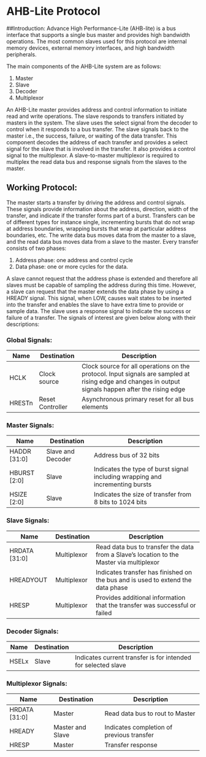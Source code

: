 # AHB-Lite Protocol

##Introduction:
Advance High Performance-Lite (AHB-lite) is a bus interface that supports a single bus master
and provides high bandwidth operations. The most common slaves used for this protocol are 
internal memory devices, external memory interfaces, and high bandwidth peripherals.


The main components of the AHB-Lite system are as follows:
1) Master
2) Slave
3) Decoder
4) Multiplexor

An AHB-Lite master provides address and control information to initiate read and write operations. The slave responds to transfers initiated by masters in the system. The slave uses the select signal from the decoder to control when it responds to a bus transfer. The slave signals back to the master i.e., the success, failure, or waiting of the data transfer. This component decodes the address of each transfer and provides a select signal for the slave that is involved in the transfer. It also provides a control signal to the multiplexor. A slave-to-master multiplexor is required to multiplex the read data bus and response signals from the slaves to the master.

## Working Protocol:
The master starts a transfer by driving the address and control signals. These signals
provide information about the address, direction, width of the transfer, and indicate if
the transfer forms part of a burst. Transfers can be of different types for instance single, incrementing bursts that do not wrap at address boundaries, wrapping bursts that wrap at particular address boundaries, etc. The write data bus moves data from the master to a slave, and the read data bus moves data from a slave to the master.
Every transfer consists of two phases:
1) Address phase: one address and control cycle
2) Data phase: one or more cycles for the data.

A slave cannot request that the address phase is extended and therefore all slaves must be capable of sampling the address during this time. However, a slave can request that the master extends the data phase by using a HREADY signal. This signal, when LOW, causes wait states to be inserted into the transfer and enables the slave to have extra time to provide or sample data. The slave uses a response signal to indicate the success or failure of a transfer. The signals of interest are given below along with their descriptions:

### Global Signals:

| Name          | Destination             | Description                                                                                                                                                   |
|---------------|-------------------------|---------------------------------------------------------------------------------------------------------------------------------------------------------------|
|     HCLK      |     Clock source        |     Clock source for all operations on the protocol. Input signals are sampled at rising edge and changes in output signals happen   after the rising edge    |
|     HRESTn    |     Reset Controller    |     Asynchronous primary reset for all bus elements                                                                                                           |


### Master Signals: 

| Name                | Destination               | Description                                                                             |
|---------------------|---------------------------|-----------------------------------------------------------------------------------------|
|     HADDR [31:0]    |     Slave and Decoder     |     Address bus of 32 bits                                                              |
|     HBURST [2:0]    |     Slave                 |     Indicates the type of burst signal including   wrapping and incrementing bursts     |
|     HSIZE [2:0]     |     Slave                 |     Indicates the size of transfer from 8 bits to 1024   bits                           |


### Slave Signals: 

| Name                 | Destination         | Description                                                                                       | 
|----------------------|---------------------|---------------------------------------------------------------------------------------------------|
|     HRDATA [31:0]    |     Multiplexor     |     Read data bus to transfer the data from a Slave’s   location to the Master via multiplexor    |   
|     HREADYOUT        |     Multiplexor     |     Indicates transfer has finished on the bus and is   used to extend the data phase             |  
|     HRESP            |     Multiplexor     |     Provides additional information that the transfer   was successful or failed                  |


### Decoder Signals: 

| Name                                                              | Destination  | Description                                                            | 
|-------------------------------------------------------------------|--------------|------------------------------------------------------------------------|
|     HSELx                                                         |     Slave    |     Indicates current transfer is for intended for   selected slave    |

### Multiplexor Signals:

| Name                 | Destination             | Description                                      | 
|----------------------|-------------------------|--------------------------------------------------|
|     HRDATA [31:0]    |     Master              |     Read data bus to rout to Master              |
|     HREADY           |     Master and Slave    |     Indicates completion of previous transfer    |
|     HRESP            |     Master              |     Transfer response                            |
